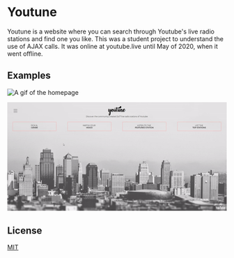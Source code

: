 # Youtune

Youtune is a website where you can search through Youtube's live radio stations and find one you like. This was a student project to understand the use of AJAX calls. It was online at youtube.live until May of 2020, when it went offline.

## Examples

![A gif of the homepage](video%20player%20gif.gif)

![A gif of a result](youtune%20index%20gif.gif)


## License
[MIT](https://choosealicense.com/licenses/mit/)